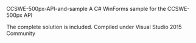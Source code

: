CCSWE-500px-API-and-sample
A C# WinForms sample for the CCSWE-500px API

The complete solution is included. Compiled under Visual Studio 2015 Community
